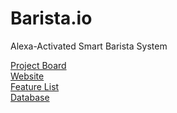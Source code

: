 # Barista.io
Alexa-Activated Smart Barista System 

[Project Board](https://share.clickup.com/b/h/4-4675226-2/0b6b1e084a7327a)  
[Website](https://github.com/AMACarter/barista.io)  
[Feature List](https://amacarter.github.io/Barista-IO/features)  
[Database](https://docs.google.com/spreadsheets/u/1/d/1ZT-cuhqwPq2qVL2E2PM-Z_fC5KLytKsLwPWpPaJMXz4/edit#gid=0)  

